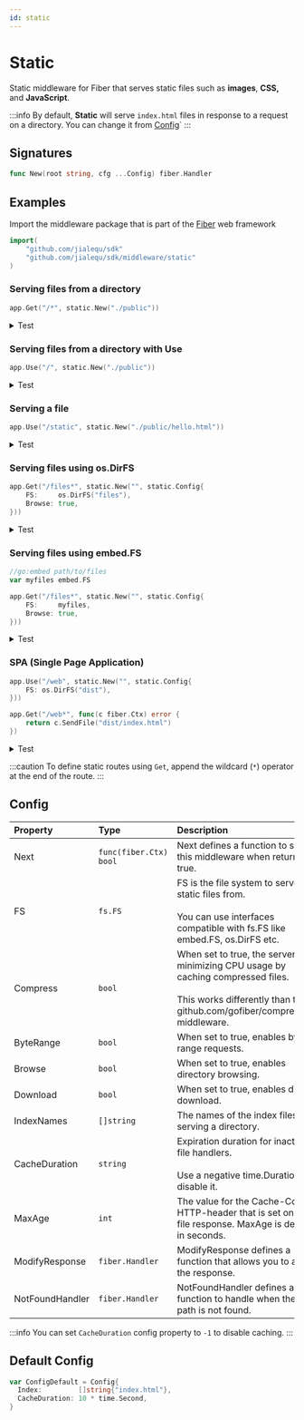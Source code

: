 ```yaml
---
id: static
---
```


# Static

Static middleware for Fiber that serves static files such as **images**, **CSS,** and **JavaScript**.

:::info
By default, **Static** will serve `index.html` files in response to a request on a directory. You can change it from [Config](#config)`
:::

## Signatures

```go
func New(root string, cfg ...Config) fiber.Handler
```

## Examples

Import the middleware package that is part of the [Fiber](https://github.com/gofiber/fiber) web framework
```go
import(
    "github.com/jialequ/sdk"
    "github.com/jialequ/sdk/middleware/static"
)
```

### Serving files from a directory

```go
app.Get("/*", static.New("./public"))
```

<details>
<summary>Test</summary>

```sh
curl http://localhost:3000/hello.html
curl http://localhost:3000/css/style.css
```

</details>

### Serving files from a directory with Use

```go
app.Use("/", static.New("./public"))
```

<details>
<summary>Test</summary>

```sh
curl http://localhost:3000/hello.html
curl http://localhost:3000/css/style.css
```

</details>

### Serving a file

```go
app.Use("/static", static.New("./public/hello.html"))
```

<details>
<summary>Test</summary>

```sh
curl http://localhost:3000/static # will show hello.html
curl http://localhost:3000/static/john/doee # will show hello.html
```

</details>

### Serving files using os.DirFS

```go
app.Get("/files*", static.New("", static.Config{
    FS:     os.DirFS("files"),
    Browse: true,
}))
```

<details>
<summary>Test</summary>

```sh
curl http://localhost:3000/files/css/style.css
curl http://localhost:3000/files/index.html
```

</details>

### Serving files using embed.FS

```go
//go:embed path/to/files
var myfiles embed.FS

app.Get("/files*", static.New("", static.Config{
    FS:     myfiles,
    Browse: true,
}))
```

<details>
<summary>Test</summary>

```sh
curl http://localhost:3000/files/css/style.css
curl http://localhost:3000/files/index.html
```

</details>

### SPA (Single Page Application)

```go
app.Use("/web", static.New("", static.Config{
    FS: os.DirFS("dist"),
}))

app.Get("/web*", func(c fiber.Ctx) error {
    return c.SendFile("dist/index.html")
})
```

<details>
<summary>Test</summary>

```sh
curl http://localhost:3000/web/css/style.css
curl http://localhost:3000/web/index.html
curl http://localhost:3000/web
```

</details>

:::caution
To define static routes using `Get`, append the wildcard (`*`) operator at the end of the route.
:::

## Config

| Property   | Type                    | Description                                                                                                                | Default                |
|:-----------|:------------------------|:---------------------------------------------------------------------------------------------------------------------------|:-----------------------|
| Next       | `func(fiber.Ctx) bool` | Next defines a function to skip this middleware when returned true.                                                                              | `nil`                  |
| FS       | `fs.FS` | FS is the file system to serve the static files from.<br /><br />You can use interfaces compatible with fs.FS like embed.FS, os.DirFS etc.                                                 | `nil`                  |
| Compress       | `bool` | When set to true, the server tries minimizing CPU usage by caching compressed files.<br /><br />This works differently than the github.com/gofiber/compression middleware.                                                                              | `false`                  |
| ByteRange       | `bool` | When set to true, enables byte range requests.                                                                             | `false`                  |
| Browse       | `bool` | When set to true, enables directory browsing.                                                                             | `false`                  |
| Download       | `bool` | When set to true, enables direct download.                                                                             | `false`                  |
| IndexNames       | `[]string` | The names of the index files for serving a directory.                                                                             | `[]string{"index.html"}`                  |
| CacheDuration       | `string` | Expiration duration for inactive file handlers.<br /><br />Use a negative time.Duration to disable it.                                                                             | `10 * time.Second`                  |
| MaxAge       | `int` | The value for the Cache-Control HTTP-header that is set on the file response. MaxAge is defined in seconds.                                                                             | `0`                  |
| ModifyResponse       | `fiber.Handler` | ModifyResponse defines a function that allows you to alter the response.                                                                             | `nil`                  |
| NotFoundHandler       | `fiber.Handler` | NotFoundHandler defines a function to handle when the path is not found.                                                                             | `nil`                  |

:::info
You can set `CacheDuration` config property to `-1` to disable caching.
:::

## Default Config

```go
var ConfigDefault = Config{
  Index:         []string{"index.html"},
  CacheDuration: 10 * time.Second,
}
```

